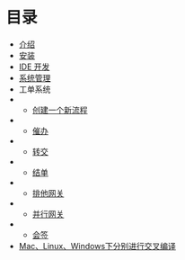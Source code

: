# 目录

* [介绍](https://lanyulei.github.io/ferry/document/introduction "介绍")
* [安装](https://lanyulei.github.io/ferry/document/install "安装")
* [IDE 开发](https://lanyulei.github.io/ferry/document/ide_development "IDE 开发")
* [系统管理](https://lanyulei.github.io/ferry/document/system_manager "系统管理")
* 工单系统
* * [创建一个新流程](https://lanyulei.github.io/ferry/document/new_process "创建一个新流程")
* * [催办](https://lanyulei.github.io/ferry/document/urge "催办")
* * [转交](https://lanyulei.github.io/ferry/document/forward "转交")
* * [结单](https://lanyulei.github.io/ferry/document/end_process "结单")
* * [排他网关](https://lanyulei.github.io/ferry/document/exclusive_gateway "排他网关")
* * [并行网关](https://lanyulei.github.io/ferry/document/parallel_gateway "并行网关")
* * [会签](https://lanyulei.github.io/ferry/document/countersign "会签")
* [Mac、Linux、Windows下分别进行交叉编译](https://lanyulei.github.io/ferry/document/cross_compile "Mac、Linux、Windows下分别进行交叉编译")

